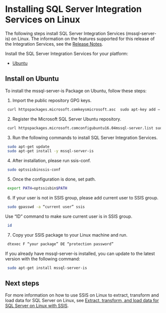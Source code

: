 # Installing SQL Server Integration Services on Linux


The following steps install SQL Server Integration Services (mssql-server-is) on Linux. The information on the features supported for this release of the Integration Services, see the [Release Notes](sql-server-linux-release-notes.md).


Install the SQL Server Integration Services for your platform:

- [Ubuntu](#ubuntu)


## <a name="ubuntu">Install on Ubuntu</a>
To install the mssql-server-is Package on Ubuntu, follow these steps:


1.    Import the public repository GPG keys.

```bash
 curl httpspackages.microsoft.comkeysmicrosoft.asc  sudo apt-key add –
```


2.    Register the Microsoft SQL Server Ubuntu repository.

```bash
 curl httpspackages.microsoft.comconfigubuntu16.04mssql-server.list sudo tee etcaptsources.list.dmssql-server.list
```


3.    Run the following commands to install SQL Server Integration Services.

```bash
 sudo apt-get update
 sudo apt-get install -y mssql-server-is
```


4.    After installation, please run ssis-conf.

```bash
 sudo optssisbinssis-conf
```


5.    Once the configuration is done, set path.

```bash
 export PATH=optssisbin$PATH
```


6.    If your user is not in SSIS group, please add current user to SSIS group. 

```bash
 sudo gpasswd -a “current user” ssis
```

Use “ID” command to make sure current user is in SSIS group.

```bash
 id
```


7.    Copy your SSIS package to your Linux machine and run.

```bash
 dtexec F “your package” DE “protection password”
```


If you already have mssql-server-is installed, you can update to the latest version with the following command:

```bash
 sudo apt-get install mssql-server-is
```


## Next steps

For more information on how to use SSIS on Linux to extract, transform and load data for SQL Server on Linux, see [Extract, transform, and load data for SQL Server on Linux with SSIS](sql-server-linux-migrate-ssis.md).